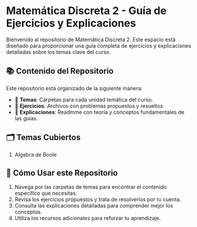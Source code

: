 # Matemática Discreta 2 - Guía de Ejercicios y Explicaciones

Bienvenido al repositorio de Matemática Discreta 2. Este espacio está diseñado para proporcionar una guía completa de ejercicios y explicaciones detalladas sobre los temas clave del curso.

## 📚 Contenido del Repositorio

Este repositorio está organizado de la siguiente manera:

- 📁 **Temas**: Carpetas para cada unidad temática del curso.
- 📄 **Ejercicios**: Archivos con problemas propuestos y resueltos.
- 📝 **Explicaciones**: Readmme con teoría y conceptos fundamentales de las guias.

## 🗂 Temas Cubiertos

1. Algebra de Boole

## 🚀 Cómo Usar este Repositorio

1. Navega por las carpetas de temas para encontrar el contenido específico que necesitas.
2. Revisa los ejercicios propuestos y trata de resolverlos por tu cuenta.
3. Consulta las explicaciones detalladas para comprender mejor los conceptos.
4. Utiliza los recursos adicionales para reforzar tu aprendizaje.
